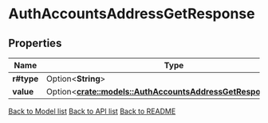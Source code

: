 # AuthAccountsAddressGetResponse

## Properties

Name | Type | Description | Notes
------------ | ------------- | ------------- | -------------
**r#type** | Option<**String**> |  | [optional]
**value** | Option<[**crate::models::AuthAccountsAddressGetResponseValue**](_auth_accounts__address__get_response_value.md)> |  | [optional]

[Back to Model list](../README.md#documentation-for-models) [Back to API list](../README.md#documentation-for-api-endpoints) [Back to README](../README.md)


